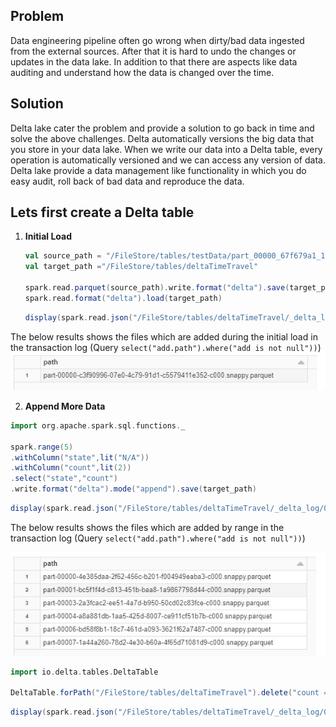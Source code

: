 ## Problem
Data engineering pipeline often go wrong when dirty/bad data ingested from the external sources. After that it is hard to undo the changes or updates in the data lake. In addition to that there are aspects like data auditing and understand how the data is changed over the time.

## Solution

Delta lake cater the problem and provide a solution to go back in time and solve the above challenges. Delta automatically versions the big data that you store in your data lake. When we write our data into a Delta table, every operation is automatically versioned and we can access any version of data. Delta lake provide a data management like functionality in which you do easy audit, roll back of bad data and reproduce the data.

## Lets first create a Delta table

 1. **Initial Load** 

	```scala
	val source_path = "/FileStore/tables/testData/part_00000_67f679a1_1d91_4571_9d54_54ab84497267_c000_snappy.parquet"
	val target_path ="/FileStore/tables/deltaTimeTravel"

	spark.read.parquet(source_path).write.format("delta").save(target_path)
	spark.read.format("delta").load(target_path)
	```
	```scala
	display(spark.read.json("/FileStore/tables/deltaTimeTravel/_delta_log/00000000000000000000.json").select("add.path").where("add is not null"))
	```
The below results shows the files which are added during the initial load in the transaction log (Query `select("add.path").where("add is not null"))`)
	![Delta lake](https://github.com/gurditsingh/blog/blob/gh-pages/_screenshots/dl_ep5_tt3.JPG?raw=true)

 2. **Append More Data**
```scala
import org.apache.spark.sql.functions._

spark.range(5)
.withColumn("state",lit("N/A"))
.withColumn("count",lit(2))
.select("state","count")
.write.format("delta").mode("append").save(target_path)
```
```scala
display(spark.read.json("/FileStore/tables/deltaTimeTravel/_delta_log/00000000000000000001.json").select("add.path").where("add is not null"))
```
The below results shows the files which are added by range in the transaction log (Query `select("add.path").where("add is not null"))`)

![Delta lake](https://github.com/gurditsingh/blog/blob/gh-pages/_screenshots/dl_ep5_tt4.JPG?raw=true)


```scala
import io.delta.tables.DeltaTable

DeltaTable.forPath("/FileStore/tables/deltaTimeTravel").delete("count == 2")
```
```scala
display(spark.read.json("/FileStore/tables/deltaTimeTravel/_delta_log/00000000000000000002.json").select("remove.path").where("remove is not null"))
```


<!--stackedit_data:
eyJoaXN0b3J5IjpbLTQ2MjczODU4NiwtMTczNTI3MjcyMywtMT
QxMjIxNjEwLDExMTg3MzQ5MSwxOTY2NTE2NzY5LDg1MTM1NzEw
MiwtMTU1NzgzMTY2OSwtMTIxNTY5NDIxMywtMTQzMTEwMzI4Mi
wtMTcyMDQzMDM5MiwtMjA4ODc0NjYxMiwtMTU3NDYyODYyMSwt
NzY2NDUwMTY0LDg2NTU2NzY2Miw1MjMyMTI3NDcsLTE4MDA1Mj
cyOTIsLTEyOTA0MjA5NzYsLTE4ODEzNTgwMzcsODU3MDk5MjIw
LC0xODQwOTEyNjU4XX0=
-->